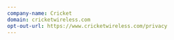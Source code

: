 ```yaml
---
company-name: Cricket
domain: cricketwireless.com
opt-out-url: https://www.cricketwireless.com/privacy
---
```





